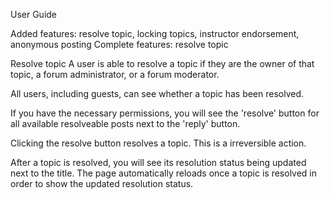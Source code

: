 User Guide

Added features: resolve topic, locking topics, instructor endorsement, anonymous posting
Complete features: resolve topic

Resolve topic
A user is able to resolve a topic if they are the owner of that topic, a forum administrator, or a forum moderator. 

All users, including guests, can see whether a topic has been resolved.

If you have the necessary permissions, you will see the 'resolve' button for all available resolveable posts next to the 'reply' button. 

Clicking the resolve button resolves a topic. This is a irreversible action. 

After a topic is resolved, you will see its resolution status being updated next to the title. The page automatically reloads once a topic is resolved in order to show the updated resolution status. 
